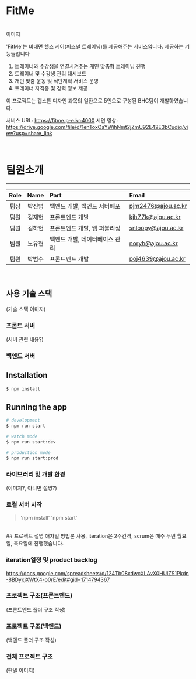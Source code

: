 # FitMe
<br>
이미지
<br>

'FitMe'는 비대면 헬스 케어(퍼스널 트레이닝)를 제공해주는 서비스입니다.
제공하는 기능들입니다
1) 트레이너와 수강생을 연결시켜주는 개인 맞춤형 트레이닝 진행
2) 트레이너 및 수강생 관리 대시보드
3) 개인 맞춤 운동 및 식단계획 서비스 운영
4) 트레이너 자격증 및 경력 정보 제공

이 프로젝트는 캡스톤 디자인 과목의 일환으로 5인으로 구성된 BHC팀이 개발하였습니다.

서비스 URL: https://fitme.p-e.kr:4000
시연 영상: https://drive.google.com/file/d/1enToxOaYWihNmt2jZmU92L42E3bCudiq/view?usp=share_link

<br>

# 팀원소개

---

| Role | Name | Part | Email | 
| :--: | :--: | :-- | :-- |
| 팀장 | 박진명 | 백엔드 개발, 백엔드 서버배포 | pjm2476@ajou.ac.kr |
| 팀원 | 김재현 | 프론트엔드 개발 | kjh77k@ajou.ac.kr |
| 팀원 | 김하현 | 프론트엔드 개발, 웹 퍼블리싱 | snloopy@ajou.ac.kr |
| 팀원 | 노유현 | 백엔드 개발, 데이터베이스 관리 | noryh@ajou.ac.kr |
| 팀원 | 박범수 | 프론트엔드 개발 | poj4639@ajou.ac.kr |

<br>

## 사용 기술 스택
(기술 스택 이미지)
### 프론트 서버
(서버 관련 내용?)
### 백엔드 서버
## Installation

```bash
$ npm install
```
## Running the app

```bash
# development
$ npm run start

# watch mode
$ npm run start:dev

# production mode
$ npm run start:prod
```


### 라이브러리 및 개발 환경
(이미지?, 아니면 설명?)

### 로컬 서버 시작
> 'npm install'
> 'npm start'


<br>
## 프로젝트 설명
애자일 방법론 사용, iteration은 2주간격, scrum은 매주 두번 월요일, 목요일에 진행했습니다.

### iteration일정 및 product backlog
https://docs.google.com/spreadsheets/d/124Tb08xdwcXLAvX0HUlZS1Pkdn-8BDyxjXWtX4-o0rE/edit#gid=1714794367

### 프로젝트 구조(프론트엔드)
(프론트엔드 폴더 구조 작성)

### 프로젝트 구조(백엔드)
(백엔드 폴더 구조 작성)

### 전체 프로젝트 구조
(판넬 이미지)


